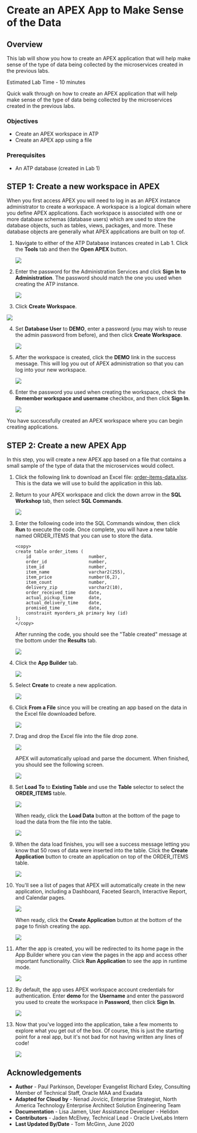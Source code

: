 # Create an APEX App to Make Sense of the Data

## Overview

This lab will show you how to create an APEX application that will help make sense of the type of data being collected by the microservices created in the previous labs.

Estimated Lab Time - 10 minutes

<if type="event-freetier">
Quick walk through on how to create an APEX application that will help make sense of the type of data being collected by the microservices created in the previous labs.

[](youtube:ITtdiqX8nWQ)
</if>

### Objectives

* Create an APEX workspace in ATP
* Create an APEX app using a file

### Prerequisites

* An ATP database (created in Lab 1)

## **STEP 1:** Create a new workspace in APEX

When you first access APEX you will need to log in as an APEX instance administrator to create a workspace. A workspace is a logical domain where you define APEX applications. Each workspace is associated with one or more database schemas (database users) which are used to store the database objects, such as tables, views, packages, and more. These database objects are generally what APEX applications are built on top of.

1.  Navigate to either of the ATP Database instances created in Lab 1. Click the **Tools** tab and then the **Open APEX** button.

    ![](images/click-open-apex.png)

2.  Enter the password for the Administration Services and click **Sign In to Administration**. The password should match the one you used when creating the ATP instance.

    ![](images/log-in-as-admin.png)

3.  Click **Create Workspace**.

   ![](images/welcome-create-workspace.png)

4.  Set **Database User** to **DEMO**, enter a password (you may wish to reuse the admin password from before), and then click **Create Workspace**.

    ![](images/create-workspace.png)

5.  After the workspace is created, click the **DEMO** link in the success message. This will log you out of APEX administration so that you can log into your new workspace.

    ![](images/log-out-from-admin.png)

6.  Enter the password you used when creating the workspace, check the **Remember workspace and username** checkbox, and then click **Sign In**.

    ![](images/log-in-to-workspace.png)

You have successfully created an APEX workspace where you can begin creating applications.

## **STEP 2:** Create a new APEX App

In this step, you will create a new APEX app based on a file that contains a small sample of the type of data that the microservices would collect.

1.  Click the following link to download an Excel file: <a href="https://objectstorage.us-ashburn-1.oraclecloud.com/p/naln4K9wHitqILEbK8mPVK6TDzHjsTpM17RNln4JHVU/n/c4u03/b/developer-library/o/order-items-data.xlsx">order-items-data.xlsx</a>. This is the data we will use to build the application in this lab.

2. Return to your APEX workspace and click the down arrow in the **SQL Workshop** tab, then select **SQL Commands**.

    ![](images/click-sql-commands.png)

3. Enter the following code into the SQL Commands window, then click **Run** to execute the code. Once complete, you will have a new table named ORDER_ITEMS that you can use to store the data.

    ```
    <copy>
    create table order_items (
        id                      number,
        order_id                number,
        item_id                 number,
        item_name               varchar2(255),
        item_price              number(6,2),
        item_count              number,
        delivery_zip            varchar2(10),
        order_received_time     date,
        actual_pickup_time      date,
        actual_delivery_time    date,
        promised_time           date,
        constraint myorders_pk primary key (id)
    );
    </copy>
    ```

    After running the code, you should see the "Table created" message at the bottom under the **Results** tab.

    ![](images/run-code-to-create-table.png)

4.  Click the **App Builder** tab.

    ![](images/click-app-builder.png)

5.  Select **Create** to create a new application.

    ![](images/click-create.png)

6.  Click **From a File** since you will be creating an app based on the data in the Excel file downloaded before.

    ![](images/click-from-a-file.png)

7.  Drag and drop the Excel file into the file drop zone.

    ![](images/drag-and-drop-file.png)

    APEX will automatically upload and parse the document. When finished, you should see the following screen.

    ![](images/post-file-upload-and-parse.png)

8.  Set **Load To** to **Existing Table** and use the **Table** selector to select the **ORDER_ITEMS** table.

    ![](images/select-order-items-table.png)

    When ready, click the **Load Data** button at the bottom of the page to load the data from the file into the table.

    ![](images/click-load-data.png)

9.  When the data load finishes, you will see a success message letting you know that 50 rows of data were inserted into the table. Click the **Create Application** button to create an application on top of the ORDER_ITEMS table.

    ![](images/click-create-application.png)

10. You'll see a list of pages that APEX will automatically create in the new application, including a Dashboard, Faceted Search, Interactive Report, and Calendar pages.

    ![](images/application-pages.png)

    When ready, click the **Create Application** button at the bottom of the page to finish creating the app.

    ![](images/click-create-application-2.png)

11. After the app is created, you will be redirected to its home page in the App Builder where you can view the pages in the app and access other important functionality. Click **Run Application** to see the app in runtime mode.

    ![](images/application-home-page.png)

12. By default, the app uses APEX workspace account credentials for authentication. Enter **demo** for the **Username** and enter the password you used to create the workspace in **Password**, then click **Sign In**.

    ![](images/app-authentication.png)

13. Now that you've logged into the application, take a few moments to explore what you get out of the box. Of course, this is just the starting point for a real app, but it's not bad for not having written any lines of code!

    ![](images/app-home-page.png)

## Acknowledgements
* **Author** - Paul Parkinson, Developer Evangelist
               Richard Exley, Consulting Member of Technical Staff, Oracle MAA and Exadata
* **Adapted for Cloud by** - Nenad Jovicic, Enterprise Strategist, North America Technology Enterprise Architect Solution Engineering Team
* **Documentation** - Lisa Jamen, User Assistance Developer - Helidon
* **Contributors** - Jaden McElvey, Technical Lead - Oracle LiveLabs Intern
* **Last Updated By/Date** - Tom McGinn, June 2020